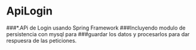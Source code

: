 # ApiLogin
###*.APi de Login usando Spring Framework
###Incluyendo modulo de persistencia con mysql para 
###guardar los datos y procesarlos para dar respuesra de las peticiones.
